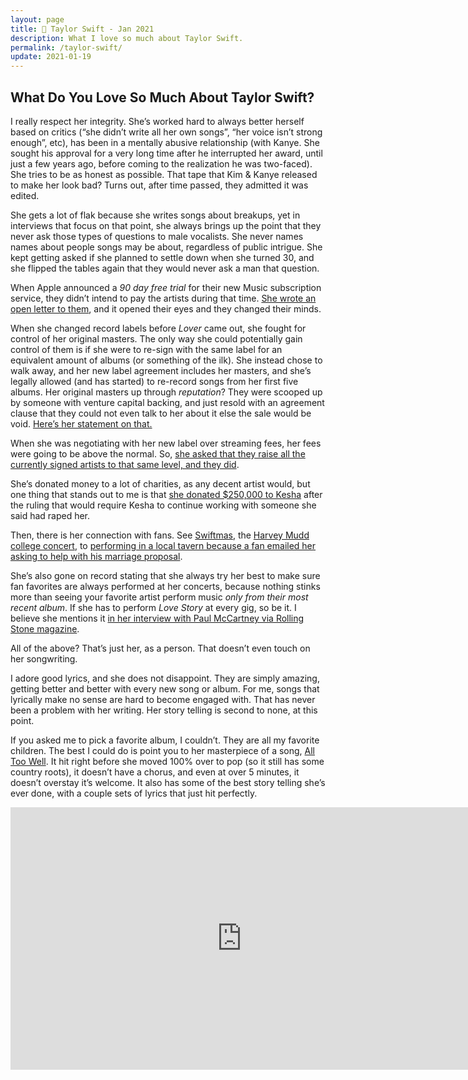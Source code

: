 ```yaml
---
layout: page
title: 💖 Taylor Swift - Jan 2021
description: What I love so much about Taylor Swift.
permalink: /taylor-swift/
update: 2021-01-19
---
```


## What Do You Love So Much About Taylor Swift?

I really respect her integrity. She’s worked hard to always better herself based on critics (“she
didn’t write all her own songs”, “her voice isn’t strong enough”, etc), has been in a mentally
abusive relationship (with Kanye. She sought his approval for a very long time after he interrupted
her award, until just a few years ago, before coming to the realization he was two-faced). She tries
to be as honest as possible. That tape that Kim & Kanye released to make her look bad? Turns out,
after time passed, they admitted it was edited. 

She gets a lot of flak because she writes songs about breakups, yet in interviews that focus on that
point, she always brings up the point that they never ask those types of questions to male
vocalists. She never names names about people songs may be about, regardless of public intrigue. She
kept getting asked if she planned to settle down when she turned 30, and she flipped the tables
again that they would never ask a man that question.

When Apple announced a *90 day free trial* for their new Music subscription service, they didn’t intend
to pay the artists during that time.  [She wrote an open letter to
them](https://www.forbes.com/sites/hughmcintyre/2015/06/21/taylor-swifts-letter-to-apple-stern-polite-and-necessary/?sh=5a16b8d5113d),
and it opened their eyes and they changed their minds.

When she changed record labels before *Lover* came out, she fought for control of her original
masters. The only way she could potentially gain control of them is if she were to re-sign with the
same label for an equivalent amount of albums (or something of the ilk). She instead chose to walk
away, and her new label agreement includes her masters, and she’s legally allowed (and has started)
to re-record songs from her first five albums. Her original masters up through *reputation*? They
were scooped up by someone with venture capital backing, and just resold with an agreement clause
that they could not even talk to her about it else the sale would be void.  [Here’s her statement on
that.](https://twitter.com/taylorswift13/status/1328471874318311425) 

When she was negotiating with her new label over streaming fees, her fees were going to be above the
normal. So,  [she asked that they raise all the currently signed artists to that same level, and
they
did](https://www.rollingstone.com/pro/news/taylor-swift-universal-republic-deal-spotify-758102/). 

She’s donated money to a lot of charities, as any decent artist would, but one thing that stands out
to me is that  [she donated $250,000 to
Kesha](https://www.rollingstone.com/music/music-news/taylor-swift-donates-250000-to-kesha-after-court-ruling-123036/)
after the ruling that would require Kesha to continue working with someone she said had raped her.

Then, there is her connection with fans. See
[Swiftmas](https://www.billboard.com/articles/columns/pop-shop/6415161/taylor-swift-swiftmas), the
[Harvey Mudd college concert](https://www.hmc.edu/non-wp-sites/old-news/swift-concert.php), to
[performing in a local tavern because a fan emailed her asking to help with his marriage
proposal](https://www.usatoday.com/story/life/music/2019/02/25/taylor-swift-helps-fan-propose-boyfriend-sings-king-my-heart/2978077002/).

She’s also gone on record stating that she always try her best to make sure fan favorites are always
performed at her concerts, because nothing stinks more than seeing your favorite artist perform
music *only from their most recent album*. If she has to perform *Love Story* at every gig, so be
it. I believe she mentions it  [in her interview with Paul McCartney via Rolling Stone
magazine](https://www.rollingstone.com/music/music-features/paul-mccartney-taylor-swift-musicians-on-musicians-1089058/).

All of the above? That’s just her, as a person. That doesn’t even touch on her songwriting. 

I adore good lyrics, and she does not disappoint. They are simply amazing, getting better and better
with every new song or album. For me, songs that lyrically make no sense are hard to become engaged
with. That has never been a problem with her writing. Her story telling is second to none, at this
point. 

If you asked me to pick a favorite album, I couldn’t. They are all my favorite children. The best I
could do is point you to her masterpiece of a song, [All Too
Well](https://www.youtube.com/watch?v=F8Jxo15Vfic). It hit right before she moved 100% over to pop
(so it still has some country roots), it doesn’t have a chorus, and even at over 5 minutes, it
doesn’t overstay it’s welcome. It also has some of the best story telling she’s ever done, with a
couple sets of lyrics that just hit perfectly.

<iframe width="740" height="420" src="https://www.youtube.com/embed/F8Jxo15Vfic" frameborder="0" allowfullscreen></iframe>
